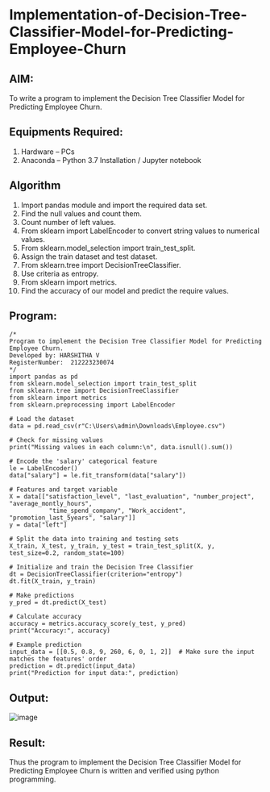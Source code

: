 # Implementation-of-Decision-Tree-Classifier-Model-for-Predicting-Employee-Churn

## AIM:
To write a program to implement the Decision Tree Classifier Model for Predicting Employee Churn.

## Equipments Required:
1. Hardware – PCs
2. Anaconda – Python 3.7 Installation / Jupyter notebook

## Algorithm
1. Import pandas module and import the required data set.
2. Find the null values and count them.
3. Count number of left values.
4. From sklearn import LabelEncoder to convert string values to numerical values.
5. From sklearn.model_selection import train_test_split.
6. Assign the train dataset and test dataset.
7. From sklearn.tree import DecisionTreeClassifier.
8. Use criteria as entropy.
9. From sklearn import metrics.
10. Find the accuracy of our model and predict the require values.

## Program:
```
/*
Program to implement the Decision Tree Classifier Model for Predicting Employee Churn.
Developed by: HARSHITHA V
RegisterNumber:  212223230074
*/
import pandas as pd
from sklearn.model_selection import train_test_split
from sklearn.tree import DecisionTreeClassifier
from sklearn import metrics
from sklearn.preprocessing import LabelEncoder

# Load the dataset
data = pd.read_csv(r"C:\Users\admin\Downloads\Employee.csv")

# Check for missing values
print("Missing values in each column:\n", data.isnull().sum())

# Encode the 'salary' categorical feature
le = LabelEncoder()
data["salary"] = le.fit_transform(data["salary"])

# Features and target variable
X = data[["satisfaction_level", "last_evaluation", "number_project", "average_montly_hours", 
           "time_spend_company", "Work_accident", "promotion_last_5years", "salary"]]
y = data["left"]

# Split the data into training and testing sets
X_train, X_test, y_train, y_test = train_test_split(X, y, test_size=0.2, random_state=100)

# Initialize and train the Decision Tree Classifier
dt = DecisionTreeClassifier(criterion="entropy")
dt.fit(X_train, y_train)

# Make predictions
y_pred = dt.predict(X_test)

# Calculate accuracy
accuracy = metrics.accuracy_score(y_test, y_pred)
print("Accuracy:", accuracy)

# Example prediction
input_data = [[0.5, 0.8, 9, 260, 6, 0, 1, 2]]  # Make sure the input matches the features' order
prediction = dt.predict(input_data)
print("Prediction for input data:", prediction)

```
## Output:
![image](https://github.com/user-attachments/assets/78a757cd-2de0-44e1-8cbc-307c7b2f6b56)


## Result:
Thus the program to implement the  Decision Tree Classifier Model for Predicting Employee Churn is written and verified using python programming.
